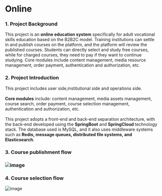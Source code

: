 # Online
<h3>1. Project Background</h3>

This project is an <b>online education system</b> specifically for adult vocational skills education based on the B2B2C model. Training institutions can settle in and publish courses on the platform, and the platform will review the published courses. Students can directly select and study free courses, while for charged courses, they need to pay if they want to continue studying. Core modules include content management, media resource management, order payment, authentication and authorization, etc.

<h3>2. Project Introduction</h3>
This project includes user side,institutional side and operations side.<br>
<br>
<b>Core modules</b> include: content management, media assets management, course search, order payment, course selection management, authentication and authorization, etc.<br>
<br>
This project adopts a front-end and back-end separation architecture, with the back-end developed using the <b>SpringBoot</b> and <b>SpringCloud </b>technology stack. The database used is MySQL, and it also uses middleware systems such as <b>Redis, message queues, distributed file systems, and Elasticsearch</b>.

<h3>3. Course publishment flow<h3>
  
![image](https://user-images.githubusercontent.com/88880169/218255289-b9b3d8df-0692-4cc6-a91a-fe55c60ac82e.png)

<h3>4. Course selection flow</h3>

![image](https://user-images.githubusercontent.com/88880169/218258323-694c584d-4d95-4bfb-bae0-e93700a07249.png)

